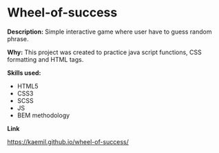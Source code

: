# Wheel-of-success

**Description:**
Simple interactive game where user have to guess random phrase.

**Why:**
This project was created to practice java script functions, CSS formatting and HTML tags.

**Skills used:**

- HTML5
- CSS3
- SCSS
- JS
- BEM methodology

**Link**

https://kaemil.github.io/wheel-of-success/
